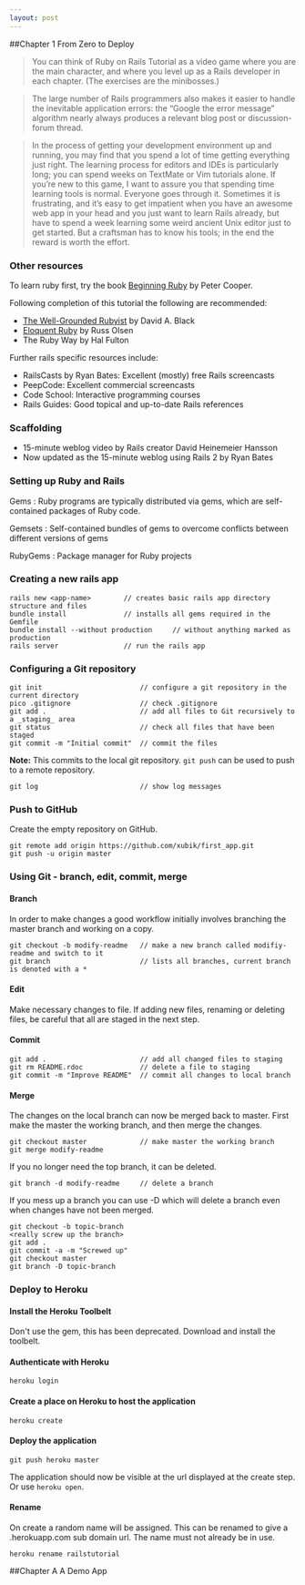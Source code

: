 ```yaml
---
layout: post
---
```

##Chapter 1 From Zero to Deploy

> You can think of Ruby on Rails Tutorial as a video game where you are the main character, and where you level up as a Rails developer in each chapter. (The exercises are the minibosses.)

> The large number of Rails programmers also makes it easier to handle the inevitable application errors: the “Google the error message” algorithm nearly always produces a relevant blog post or discussion-forum thread.

> In the process of getting your development environment up and running, you may find that you spend a lot of time getting everything just right. The learning process for editors and IDEs is particularly long; you can spend weeks on TextMate or Vim tutorials alone. If you’re new to this game, I want to assure you that spending time learning tools is normal. Everyone goes through it. Sometimes it is frustrating, and it’s easy to get impatient when you have an awesome web app in your head and you just want to learn Rails already, but have to spend a week learning some weird ancient Unix editor just to get started. But a craftsman has to know his tools; in the end the reward is worth the effort.

### Other resources

To learn ruby first, try the book [Beginning Ruby](http://www.amazon.co.uk/Beginning-Ruby-Novice-Professional-Experts/dp/1430223634) by Peter Cooper.

Following completion of this tutorial the following are recommended:

* [The Well-Grounded Rubyist](http://www.amazon.co.uk/Well-Grounded-Rubyist-Get-ebook-FREE/dp/1933988657) by David A. Black
* [Eloquent Ruby](http://www.amazon.co.uk/Eloquent-Ruby-Addison-Wesley-Professional/dp/0321584104) by Russ Olsen 
* The Ruby Way by Hal Fulton

Further rails specific resources include:
* RailsCasts by Ryan Bates: Excellent (mostly) free Rails screencasts
* PeepCode: Excellent commercial screencasts
* Code School: Interactive programming courses
* Rails Guides: Good topical and up-to-date Rails references

### Scaffolding
* 15-minute weblog video by Rails creator David Heinemeier Hansson
* Now updated as the 15-minute weblog using Rails 2 by Ryan Bates

### Setting up Ruby and Rails

Gems
: Ruby programs are typically distributed via gems, which are self-contained packages of Ruby code. 

Gemsets
: Self-contained bundles of gems to overcome conflicts between different versions of gems

RubyGems
: Package manager for Ruby projects

### Creating a new rails app

    rails new <app-name>        // creates basic rails app directory structure and files
    bundle install              // installs all gems required in the Gemfile
    bundle install --without production     // without anything marked as production
    rails server                // run the rails app

### Configuring a Git repository

    git init                        // configure a git repository in the current directory
    pico .gitignore                 // check .gitignore
    git add .                       // add all files to Git recursively to a _staging_ area
    git status                      // check all files that have been staged
    git commit -m "Initial commit"  // commit the files

**Note:** This commits to the local git repository. `git push` can be used to push to a remote repository.

    git log                         // show log messages

### Push to GitHub

Create the empty repository on GitHub.

    git remote add origin https://github.com/xubik/first_app.git
    git push -u origin master

### Using Git - branch, edit, commit, merge

#### Branch

In order to make changes a good workflow initially involves branching the master branch and working on a copy.

    git checkout -b modify-readme   // make a new branch called modifiy-readme and switch to it
    git branch                      // lists all branches, current branch is denoted with a *

#### Edit

Make necessary changes to file. If adding new files, renaming or deleting files, be careful that all are staged in the next step.

#### Commit

    git add .                       // add all changed files to staging
    git rm README.rdoc              // delete a file to staging
    git commit -m "Improve README"  // commit all changes to local branch

#### Merge

The changes on the local branch can now be merged back to master. First make the master the working branch, and then merge the changes.

    git checkout master             // make master the working branch
    git merge modify-readme

If you no longer need the top branch, it can be deleted.

    git branch -d modify-readme     // delete a branch

If you mess up a branch you can use -D which will delete a branch even when changes have not been merged.

    git checkout -b topic-branch
    <really screw up the branch>
    git add .
    git commit -a -m "Screwed up"
    git checkout master
    git branch -D topic-branch

### Deploy to Heroku

#### Install the Heroku Toolbelt

Don't use the gem, this has been deprecated. Download and install the toolbelt.

#### Authenticate with Heroku

    heroku login

#### Create a place on Heroku to host the application

    heroku create

#### Deploy the application

    git push heroku master

The application should now be visible at the url displayed at the create step. Or use `heroku open`.

#### Rename

On create a random name will be assigned. This can be renamed to give a .herokuapp.com sub domain url. The name must not already be in use.

    heroku rename railstutorial

##Chapter A A Demo App







